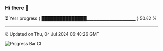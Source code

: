 ### Hi there 👋

⏳ Year progress { ███████████████▁▁▁▁▁▁▁▁▁▁▁▁▁▁▁ } 50.62 %

---

⏰ Updated on Thu, 04 Jul 2024 06:40:26 GMT

![Progress Bar CI](https://github.com/IshwaranRudhara/GIT-ACTION/workflows/Progress%20Bar%20CI/badge.svg)
